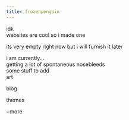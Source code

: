```yaml
---
title: frozenpenguin
---
```


<div class='card' markdown='1'>
<div class='head' markdown='1'>idk</div>
<div class='card_body' markdown='1'>
websites are cool so i made one

its very empty right now but i will furnish it later
</div>
</div>

<div class='card' markdown='1'>
<div class='head' markdown='1'>i am currently...</div>
<div class='card_body' markdown='1'>
getting a lot of spontaneous nosebleeds
</div>
</div>

<div class='card' markdown='1'>
<div class='head' markdown='1'>some stuff to add</div>
<div class='card_body' markdown='1'>
art 

blog

themes

+more
</div>
</div>